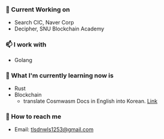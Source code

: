 ### 🔭 Current Working on
- Search CIC, Naver Corp
- Decipher, SNU Blockchain Academy

### 📫 I work with
- Golang

### 🌱 What I'm currently learning now is
- Rust
- Blockchain
  - translate Cosmwasm Docs in English into Korean. [Link](https://hs-jang.gitbook.io/cosmwasm-docs-1.0/)

### 💬 How to reach me
- Email: tlsdnwls1253@gmail.com
<!--
**Woojinger/Woojinger** is a ✨ _special_ ✨ repository because its `README.md` (this file) appears on your GitHub profile.

Here are some ideas to get you started:

- 🔭 I’m currently working on ...
- 🌱 I’m currently learning ...
- 👯 I’m looking to collaborate on ...
- 🤔 I’m looking for help with ...
- 💬 Ask me about ...
- 📫 How to reach me: ...
- 😄 Pronouns: ...
- ⚡ Fun fact: ...
-->
